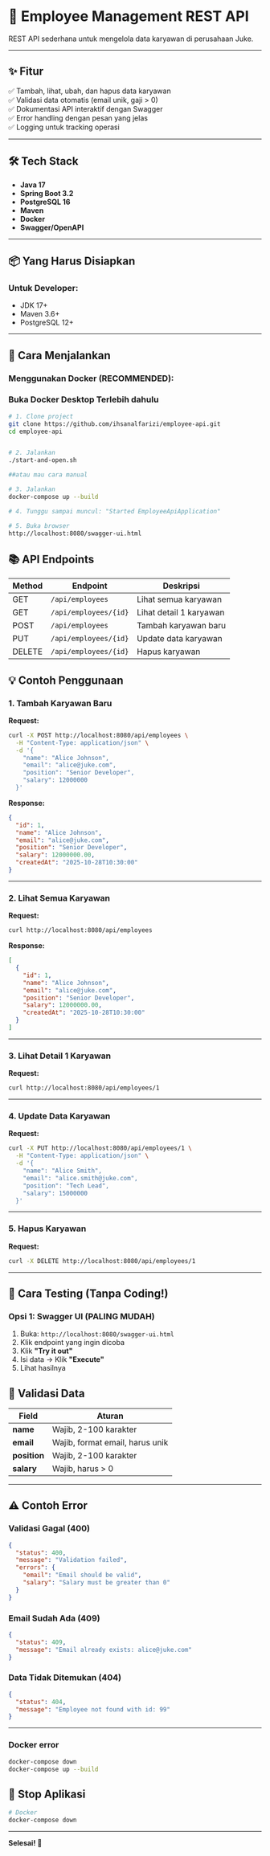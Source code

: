 # 👥 Employee Management REST API

REST API sederhana untuk mengelola data karyawan di perusahaan Juke.

---

## ✨ Fitur

✅ Tambah, lihat, ubah, dan hapus data karyawan  
✅ Validasi data otomatis (email unik, gaji > 0)  
✅ Dokumentasi API interaktif dengan Swagger  
✅ Error handling dengan pesan yang jelas  
✅ Logging untuk tracking operasi  

---

## 🛠️ Tech Stack

- **Java 17**
- **Spring Boot 3.2**
- **PostgreSQL 16**
- **Maven**
- **Docker**
- **Swagger/OpenAPI**

---

## 📦 Yang Harus Disiapkan


### Untuk Developer:
- JDK 17+
- Maven 3.6+
- PostgreSQL 12+

---

## 🚀 Cara Menjalankan

### Menggunakan Docker (RECOMMENDED):

### Buka Docker Desktop Terlebih dahulu

```bash
# 1. Clone project
git clone https://github.com/ihsanalfarizi/employee-api.git
cd employee-api


# 2. Jalankan
./start-and-open.sh 

##atau mau cara manual 

# 3. Jalankan
docker-compose up --build 

# 4. Tunggu sampai muncul: "Started EmployeeApiApplication"

# 5. Buka browser
http://localhost:8080/swagger-ui.html
```

## 📚 API Endpoints

| Method | Endpoint | Deskripsi |
|--------|----------|-----------|
| GET | `/api/employees` | Lihat semua karyawan |
| GET | `/api/employees/{id}` | Lihat detail 1 karyawan |
| POST | `/api/employees` | Tambah karyawan baru |
| PUT | `/api/employees/{id}` | Update data karyawan |
| DELETE | `/api/employees/{id}` | Hapus karyawan |

## 💡 Contoh Penggunaan

### 1. Tambah Karyawan Baru

**Request:**
```bash
curl -X POST http://localhost:8080/api/employees \
  -H "Content-Type: application/json" \
  -d '{
    "name": "Alice Johnson",
    "email": "alice@juke.com",
    "position": "Senior Developer",
    "salary": 12000000
  }'
```

**Response:**
```json
{
  "id": 1,
  "name": "Alice Johnson",
  "email": "alice@juke.com",
  "position": "Senior Developer",
  "salary": 12000000.00,
  "createdAt": "2025-10-28T10:30:00"
}
```

---

### 2. Lihat Semua Karyawan

**Request:**
```bash
curl http://localhost:8080/api/employees
```

**Response:**
```json
[
  {
    "id": 1,
    "name": "Alice Johnson",
    "email": "alice@juke.com",
    "position": "Senior Developer",
    "salary": 12000000.00,
    "createdAt": "2025-10-28T10:30:00"
  }
]
```

---

### 3. Lihat Detail 1 Karyawan

**Request:**
```bash
curl http://localhost:8080/api/employees/1
```

---

### 4. Update Data Karyawan

**Request:**
```bash
curl -X PUT http://localhost:8080/api/employees/1 \
  -H "Content-Type: application/json" \
  -d '{
    "name": "Alice Smith",
    "email": "alice.smith@juke.com",
    "position": "Tech Lead",
    "salary": 15000000
  }'
```

---

### 5. Hapus Karyawan

**Request:**
```bash
curl -X DELETE http://localhost:8080/api/employees/1
```

---

## 🧪 Cara Testing (Tanpa Coding!)

### Opsi 1: Swagger UI (PALING MUDAH)

1. Buka: `http://localhost:8080/swagger-ui.html`
2. Klik endpoint yang ingin dicoba
3. Klik **"Try it out"**
4. Isi data → Klik **"Execute"**
5. Lihat hasilnya



## 📝 Validasi Data

| Field | Aturan |
|-------|--------|
| **name** | Wajib, 2-100 karakter |
| **email** | Wajib, format email, harus unik |
| **position** | Wajib, 2-100 karakter |
| **salary** | Wajib, harus > 0 |

---

## ⚠️ Contoh Error

### Validasi Gagal (400)
```json
{
  "status": 400,
  "message": "Validation failed",
  "errors": {
    "email": "Email should be valid",
    "salary": "Salary must be greater than 0"
  }
}
```

### Email Sudah Ada (409)
```json
{
  "status": 409,
  "message": "Email already exists: alice@juke.com"
}
```

### Data Tidak Ditemukan (404)
```json
{
  "status": 404,
  "message": "Employee not found with id: 99"
}
```

---



### Docker error
```bash
docker-compose down
docker-compose up --build
```

## 🛑 Stop Aplikasi

```bash
# Docker
docker-compose down

```
---

**Selesai! 🚀**

